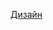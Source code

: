 [Дизайн](https://www.figma.com/file/H7UcdbkxcjyyrlhqynGONz/%D0%94%D1%80%D0%B5%D0%B2%D0%BC%D0%B0%D1%81%D1%81-%D0%BF%D1%80%D0%BE%D1%82%D0%BE%D1%82%D0%B8%D0%BF?node-id=19%3A252 "Дизайн")